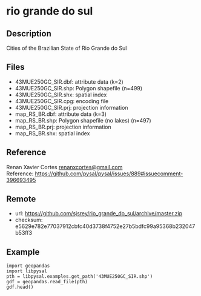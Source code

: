 # rio grande do sul

## Description
Cities of the Brazilian State of Rio Grande do Sul


## Files

* 43MUE250GC_SIR.dbf: attribute data (k=2)
* 43MUE250GC_SIR.shp: Polygon shapefile (n=499)
* 43MUE250GC_SIR.shx: spatial index
* 43MUE250GC_SIR.cpg: encoding file 
* 43MUE250GC_SIR.prj: projection information 
* map_RS_BR.dbf: attribute data (k=3)
* map_RS_BR.shp: Polygon shapefile (no lakes) (n=497)
* map_RS_BR.prj: projection information
* map_RS_BR.shx: spatial index



## Reference
Renan Xavier Cortes <renanxcortes@gmail.com>  
Reference: https://github.com/pysal/pysal/issues/889#issuecomment-396693495


## Remote

* url: https://github.com/sjsrey/rio_grande_do_sul/archive/master.zip
* checksum: e5629e782e77037912cbfc40d3738f4752e27b5bdfc99a95368b232047b53ff3



## Example
```
import geopandas
import libpysal
pth = libpysal.examples.get_path('43MUE250GC_SIR.shp')
gdf = geopandas.read_file(pth)
gdf.head()

```

